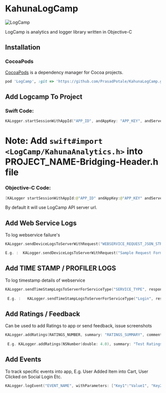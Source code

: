 # KahunaLogCamp

![LogCamp](http://www.kahuna-mobihub.com/templates/ja_puresite/images/logo-trans.png)

LogCamp is analytics and logger library written in Objective-C

## Installation

### CocoaPods

[CocoaPods](http://cocoapods.org) is a dependency manager for Cocoa projects. 

```ruby
pod 'LogCamp', :git => 'https://github.com/PrasadPotale/KahunaLogCamp.git', :tag => ‘3.2.4’
```

## Add Logcamp To Project

### Swift Code:

```swift
KALogger.startSessionWithAppId("APP_ID", andAppKey: "APP_KEY", andServerUrl: "SERVER_URL")
```

# Note: Add ```swift#import <LogCamp/KahunaAnalytics.h>``` into PROJECT_NAME-Bridging-Header.h file

### Objective-C Code:

```swift
[KALogger startSessionWithAppId:@"APP_ID" andAppKey:@"APP_KEY" andServerUrl:@"SERVER_URL"];
```

By default it will use LogCamp API server url.

## Add Web Service Logs

To log webservice failure's

```swift
KALogger.sendDeviceLogsToServerWithRequest("WEBSERVICE_REQUEST_JSON_STRING", withResponse: "WEBSERVICE_RESPONSE_JSON_STRING", urlPath: "WEBSERVICE_URL", userName: "USERNAME / EMAIL", errorCode: ERROR_CODE)

E.g. :  KALogger.sendDeviceLogsToServerWithRequest("Sample Request Format", withResponse: "Sample Response Format", urlPath: "http://google.com", userName: "John@email.com", errorCode: NSNumber(double:5.0))
```

## Add TIME STAMP / PROFILER LOGS

To log timestamp details of webservice

```swift
KALogger.sendTimeStampLogsToServerForServiceType("SERVICE_TYPE", responseStatus: "SUCCESS / FAILURE / UNKNOWN", mobileRequestStartTime: "2016-11-16T17:03:45", mobileResponseReceiveTime: "2016-11-16T17:03:45", mobileServiceParseTime: "2016-11-16T17:03:45", serverRequestReceiveTime: "2016-11-16T17:03:45", serverResponseStartTime: "2016-11-16T17:03:45")
 
 E.g. :   KALogger.sendTimeStampLogsToServerForServiceType("Login", responseStatus: "Success", mobileRequestStartTime: "2016-11-16T17:03:45", mobileResponseReceiveTime: "2016-11-16T17:03:49", mobileServiceParseTime: "2016-11-16T17:03:49", serverRequestReceiveTime: "2016-11-16T17:03:45", serverResponseStartTime: "2016-11-16T17:03:47")
 ```
 
## Add Ratings / Feedback

Can be used to add Ratings to app or send feedback, issue screenshots

```swift
KALogger.addRatings(RATINGS_NUMBER, summary: "RATINGS_SUMMARY", comment: "RATINGS_COMMENT", userId: "USERID / USEREMAIL", username: "USERNAME", imagePaths: ARRAY_OF_IMAGES)
 
 E.g. KALogger.addRatings(NSNumber(double: 4.0), summary: "Test Ratings", comment: "Test Comment", userId: "user@email.com", username: "Test User", imagePaths: ["image local directory path"])
  ```
 
## Add Events

To track specific events into app, E.g. User Added Item into Cart, User Clicked on Social Login Etc.

 ```swift
 KALogger.logEvent("EVENT_NAME", withParameters: ["Key1":"Value1", "Key2":"Value2"])
   ```

